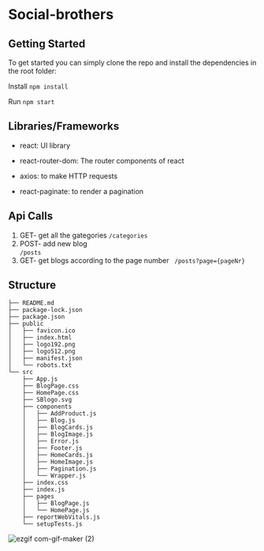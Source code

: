 # Social-brothers


## Getting Started

To get started you can simply clone the repo and install the dependencies in the root folder:

Install ```npm install```

Run ```npm start```


## Libraries/Frameworks

- react: UI library

- react-router-dom: The router components of react

- axios: to make HTTP requests

- react-paginate: to render a pagination


## Api Calls

1. GET- get all the gategories 
   ``` /categories ```
2. POST- add new blog  
   ```/posts```
3. GET- get blogs according to the page number
   ``` /posts?page={pageNr}```




## Structure

```
├── README.md
├── package-lock.json
├── package.json
├── public
│   ├── favicon.ico
│   ├── index.html
│   ├── logo192.png
│   ├── logo512.png
│   ├── manifest.json
│   └── robots.txt
└── src
    ├── App.js
    ├── BlogPage.css
    ├── HomePage.css
    ├── SBlogo.svg
    ├── components
    │   ├── AddProduct.js
    │   ├── Blog.js
    │   ├── BlogCards.js
    │   ├── BlogImage.js
    │   ├── Error.js
    │   ├── Footer.js
    │   ├── HomeCards.js
    │   ├── HomeImage.js
    │   ├── Pagination.js
    │   └── Wrapper.js
    ├── index.css
    ├── index.js
    ├── pages
    │   ├── BlogPage.js
    │   └── HomePage.js
    ├── reportWebVitals.js
    └── setupTests.js
```






![ezgif com-gif-maker (2)](https://user-images.githubusercontent.com/63319487/138163969-a4161e15-385a-49c1-8b32-0f5d4784292c.gif)

